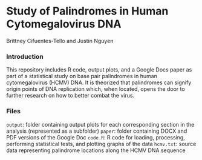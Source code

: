 # Study of Palindromes in Human Cytomegalovirus DNA
Brittney Cifuentes-Tello and Justin Nguyen

### Introduction
This repository includes R code, output plots, and a Google Docs paper as part of a statistical study on base pair palindromes in human cytomegalovirus (HCMV) DNA. It is theorized that palindromes can signify origin points of DNA replication which, when located, opens the door to further research on how to better combat the virus.

### Files
`output`: folder containing output plots for each corresponding section in the analysis (represented as a subfolder)
`paper`: folder containing DOCX and PDF versions of the Google Doc
`code.R`: R code for loading, processing, performing statistical tests, and plotting graphs of the data
`hcmv.txt`: source data representing palindrome locations along the HCMV DNA sequence
